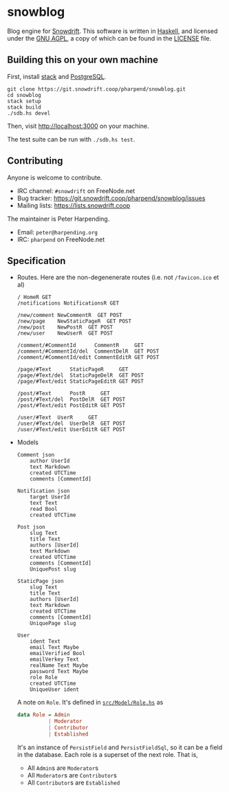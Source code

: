# snowblog

Blog engine for [Snowdrift](https:///snowdrift.coop). This software is
written in [Haskell](https://www.haskell.org/), and licensed under the
[GNU AGPL](https://www.gnu.org/licenses/agpl-3.0.txt), a copy of which
can be found in the [LICENSE](LICENSE) file.

## Building this on your own machine

First, install [stack](http://docs.haskellstack.org/en/stable/README/)
and
[PostgreSQL](https://wiki.postgresql.org/wiki/Detailed_installation_guides).

    git clone https://git.snowdrift.coop/pharpend/snowblog.git
    cd snowblog
    stack setup
    stack build
    ./sdb.hs devel

Then, visit <http://localhost:3000> on your machine.

The test suite can be run with `./sdb.hs test`.

## Contributing

Anyone is welcome to contribute.

* IRC channel: `#snowdrift` on FreeNode.net
* Bug tracker: <https://git.snowdrift.coop/pharpend/snowblog/issues>
* Mailing lists: <https://lists.snowdrift.coop>

The maintainer is Peter Harpending.

* Email: `peter@harpending.org`
* IRC: `pharpend` on FreeNode.net

## Specification

*   Routes. Here are the non-degenenerate routes (i.e. not `/favicon.ico`
    et al)

        / HomeR GET
        /notifications NotificationsR GET

        /new/comment NewCommentR  GET POST
        /new/page    NewStaticPageR  GET POST
        /new/post    NewPostR  GET POST
        /new/user    NewUserR  GET POST

        /comment/#CommentId      CommentR     GET
        /comment/#CommentId/del  CommentDelR  GET POST
        /comment/#CommentId/edit CommentEditR GET POST

        /page/#Text      StaticPageR     GET
        /page/#Text/del  StaticPageDelR  GET POST
        /page/#Text/edit StaticPageEditR GET POST

        /post/#Text      PostR     GET
        /post/#Text/del  PostDelR  GET POST
        /post/#Text/edit PostEditR GET POST

        /user/#Text	 UserR     GET
        /user/#Text/del  UserDelR  GET POST
        /user/#Text/edit UserEditR GET POST


*   Models

        Comment json
            author UserId
            text Markdown
            created UTCTime
            comments [CommentId]

        Notification json
            target UserId
            text Text
            read Bool
            created UTCTime

        Post json
            slug Text
            title Text
            authors [UserId]
            text Markdown
            created UTCTime
            comments [CommentId]
            UniquePost slug

        StaticPage json
            slug Text
            title Text
            authors [UserId]
            text Markdown
            created UTCTime
            comments [CommentId]
            UniquePage slug

        User
            ident Text
            email Text Maybe
            emailVerified Bool
            emailVerkey Text
            realName Text Maybe
            password Text Maybe
            role Role
            created UTCTime
            UniqueUser ident

    A note on `Role`. It's defined in
    [`src/Model/Role.hs`](src/Model/Role.hs) as
    
    ```haskell
    data Role = Admin
              | Moderator
              | Contributor
              | Established
    ```
    
    It's an instance of `PersistField` and `PersistFieldSql`, so it can
    be a field in the database. Each role is a superset of the next
    role. That is,
    
    + All `Admin`s are `Moderator`s
    + All `Moderator`s are `Contributor`s
    + All `Contributor`s are `Established`
